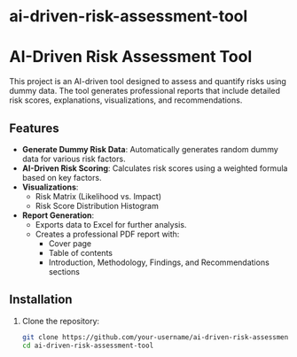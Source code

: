 # ai-driven-risk-assessment-tool
# AI-Driven Risk Assessment Tool

This project is an AI-driven tool designed to assess and quantify risks using dummy data. The tool generates professional reports that include detailed risk scores, explanations, visualizations, and recommendations.

## Features

- **Generate Dummy Risk Data**: Automatically generates random dummy data for various risk factors.
- **AI-Driven Risk Scoring**: Calculates risk scores using a weighted formula based on key factors.
- **Visualizations**:
  - Risk Matrix (Likelihood vs. Impact)
  - Risk Score Distribution Histogram
- **Report Generation**:
  - Exports data to Excel for further analysis.
  - Creates a professional PDF report with:
    - Cover page
    - Table of contents
    - Introduction, Methodology, Findings, and Recommendations sections

## Installation

1. Clone the repository:
   ```bash
   git clone https://github.com/your-username/ai-driven-risk-assessment-tool.git
   cd ai-driven-risk-assessment-tool

